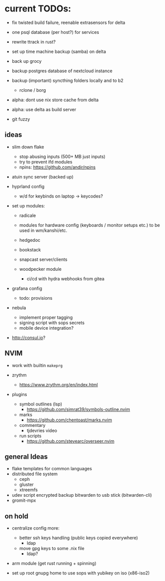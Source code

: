 # current TODOs:

- fix twisted build failure, reenable extrasensors for delta

- one psql database (per host?) for services
- rewrite ttrack in rust?

- set up time machine backup (samba) on delta
- back up grocy
- backup postgres database of nextcloud instance
- backup (important) syncthing folders locally and to b2
    - rclone / borg

- alpha: dont use nix store cache from delta
- alpha: use delta as build server

- git fuzzy

## ideas

- slim down flake
    - stop abusing inputs (500+ MB just inputs)
    - try to prevent ifd modules
    - npins: https://github.com/andir/npins

- atuin sync server (backed up)

- hyprland config
    - w/d for keybinds on laptop -> keycodes?

- set up modules:
    - radicale

    - modules for hardware config (keyboards / monitor setups etc.) to be used in wm/kanshi/etc.

    - hedgedoc
    - bookstack
    - snapcast server/clients

    - woodpecker module
        - ci/cd with hydra webhooks from gitea

- grafana config
    - todo: provisions

- nebula
    - implement proper tagging
    - signing script with sops secrets
    - mobile device integration?

- http://consul.io?

## NVIM

- work with builtin `makeprg`

- zrythm
    - https://www.zrythm.org/en/index.html
- plugins
    - symbol outlines (lsp)
        - https://github.com/simrat39/symbols-outline.nvim
    - marks
        - https://github.com/chentoast/marks.nvim
    - commentary
        - tjdevries video
    - run scripts
        - https://github.com/stevearc/overseer.nvim

## general Ideas

- flake templates for common languages
- distributed file system
    - ceph
    - gluster
    - xtreemfs
- udev script encrypted backup bitwarden to usb stick (bitwarden-cli)
- gromit-mpx

## on hold

- centralize config more:
    - better ssh keys handling (public keys copied everywhere)
        - ldap
    - move gpg keys to some .nix file
        - ldap?

- arm module (get rust running + spinning)
- set up root gnupg home to use sops with yubikey on iso (x86-iso2)
